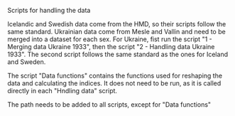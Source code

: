 Scripts for handling the data

Icelandic and Swedish data come from the HMD, so their scripts follow the same standard.
Ukrainian data come from Mesle and Vallin and need to be merged into a dataset for each sex. For Ukraine, fist run the script "1 - Merging data Ukraine 1933", then the script "2 - Handling data Ukraine 1933". The second script follows the same standard as the ones for Iceland and Sweden.

The script "Data functions" contains the functions used for reshaping the data and calculating the indices. It does not need to be run, as it is called directly in each "Hndling data" script.

The path needs to be added to all scripts, except for "Data functions"
